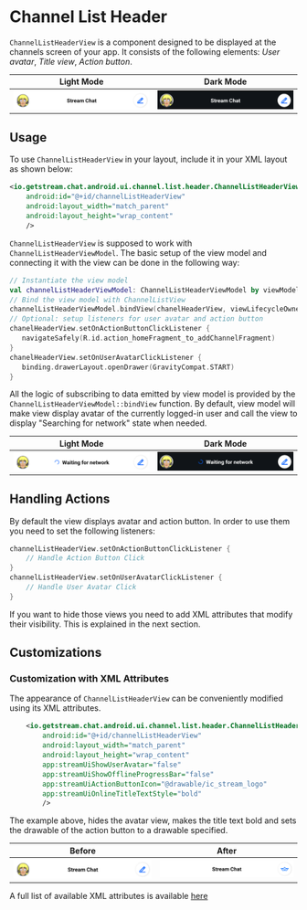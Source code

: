 # Channel List Header


`ChannelListHeaderView` is a component designed to be displayed at the channels screen of your app. 
It consists of the following elements: _User avatar_, _Title view_, _Action button_.
 
 | Light Mode | Dark Mode |
 | --- | --- |
 |![Light_mode](../../assets/channels_header.png)|![Dark_mode](../../assets/channels_header_dark.png)|
 
## Usage

To use `ChannelListHeaderView` in your layout, include it in your XML layout as shown below:
```XML
<io.getstream.chat.android.ui.channel.list.header.ChannelListHeaderView
    android:id="@+id/channelListHeaderView"
    android:layout_width="match_parent"
    android:layout_height="wrap_content"
    />
```

`ChannelListHeaderView` is supposed to work with `ChannelListHeaderViewModel`. 
The basic setup of the view model and connecting it with the view can be done in the following way:
 ```kotlin
// Instantiate the view model 
val channelListHeaderViewModel: ChannelListHeaderViewModel by viewModels()
// Bind the view model with ChannelListView 
channelListHeaderViewModel.bindView(chanelHeaderView, viewLifecycleOwner)
// Optional: setup listeners for user avatar and action button 
chanelHeaderView.setOnActionButtonClickListener {
    navigateSafely(R.id.action_homeFragment_to_addChannelFragment)
}
chanelHeaderView.setOnUserAvatarClickListener {
    binding.drawerLayout.openDrawer(GravityCompat.START)
}
```
All the logic of subscribing to data emitted by view model is provided by the `ChannelListHeaderViewModel::bindView` function. 
By default, view model will make view display avatar of the currently logged-in user and call the view to display "Searching for network" state when needed.
  
 | Light Mode | Dark Mode |
 | --- | --- |
 |![Light_mode](../../assets/channels_header_waiting_for_network.png)|![Dark_mode](../../assets/channels_header_waiting_for_network_dark.png)|

## Handling Actions

By default the view displays avatar and action button. In order to use them you need to set the following listeners:
```kotlin
channelListHeaderView.setOnActionButtonClickListener {
    // Handle Action Button Click
}
channelListHeaderView.setOnUserAvatarClickListener {
    // Handle User Avatar Click
}
```
If you want to hide those views you need to add XML attributes that modify their visibility. This is explained in the next section.

## Customizations

### Customization with XML Attributes

The appearance of `ChannelListHeaderView` can be conveniently modified using its XML attributes.   
```xml
    <io.getstream.chat.android.ui.channel.list.header.ChannelListHeaderView
        android:id="@+id/channelListHeaderView"
        android:layout_width="match_parent"
        android:layout_height="wrap_content"
        app:streamUiShowUserAvatar="false"
        app:streamUiShowOfflineProgressBar="false"
        app:streamUiActionButtonIcon="@drawable/ic_stream_logo"
        app:streamUiOnlineTitleTextStyle="bold"
        />
```

The example above, hides the avatar view, makes the title text bold and sets the drawable of the action button to a drawable specified.
    
| Before | After |
| --- | --- |
|![Light_mode](../../assets/channels_header.png)|![Dark_mode](../../assets/channels_header_after_customization.png)|

A full list of available XML attributes is available [here](https://github.com/GetStream/stream-chat-android/blob/develop/stream-chat-android-ui-components/src/main/res/values/attrs_channel_list_header_view.xml)
